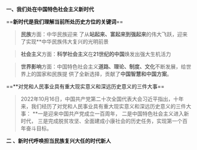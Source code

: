 **一、我们处在中国特色社会主义新时代**

==**新时代是我们理解当前所处历史方位的关键词**==

>**民族**方面：中华民族迎来 了从**站起来、富起来到强起来**的伟大飞跃，迎来了实现**中华民族伟大复兴的光明前景

>**社会主义**方面：**科学社会主义**在**21世纪的中国**焕发出强大生机活力

>**世界影响**方面：中国特色社会主义**道路、理论、制度、文化**不断发展，给世界上的国家和民族提 供了全新选择，贡献了**中国智慧和中国方案**。

==**对党和人民事业具有重大现实意义和深远历史意义的三件大事==

>2022年10月16日，中国共产党第二十次全国代表大会习近平指出，十年来，我们经历了对党和人民事业具有重大现实意义和深远历史意义的三件大事：
**一是迎来中国共产党成立一百周年，
二是中国特色社会主义进入新时代，
三是完成脱贫攻坚、全面建成小康社会的历史任务，实现第一个百年奋斗目标。

**二** **、新时代呼唤担当民族复兴大任的时代新人**

